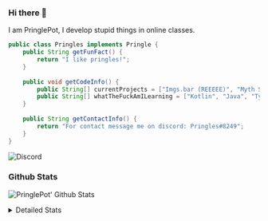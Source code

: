 ### Hi there 👋

I am PringlePot, I develop stupid things in online classes. 

```java
public class Pringles implements Pringle {
    public String getFunFact() {
        return "I like pringles!";
    }
    
    public void getCodeInfo() {
        public String[] currentProjects = ["Imgs.bar (REEEEE)", "Myth Sniper (Dead)"];
        public String[] whatTheFuckAmILearning = ["Kotlin", "Java", "Typescript", "NextJS"];
    }
    
    public String getContactInfo() {
        return "For contact message me on discord: Pringles#8249";
    }
}
```
![Discord](https://discord.c99.nl/widget/theme-1/226911291636318208.png)


### Github Stats
![PringlePot' Github Stats](https://github-readme-stats.vercel.app/api?username=PringlePot&show_icons=true&theme=dark)

<details>
  <summary>Detailed Stats</summary>
    
<!--START_SECTION:waka-->
![Lines of code](https://img.shields.io/badge/From%20Hello%20World%20I%27ve%20Written-96918%20lines%20of%20code-blue)

**🐱 My Github Data** 

> 🏆 527 Contributions in the Year 2021
 > 
> 📦 86.3 kB Used in Github's Storage 
 > 
> 💼 Opted to Hire
 > 
> 📜 7 Public Repositories 
 > 
> 🔑 9 Private Repositories  
 > 
**I'm an Early 🐤** 

```text
🌞 Morning    85 commits     █████░░░░░░░░░░░░░░░░░░░░   19.77% 
🌆 Daytime    170 commits    ██████████░░░░░░░░░░░░░░░   39.53% 
🌃 Evening    175 commits    ██████████░░░░░░░░░░░░░░░   40.7% 
🌙 Night      0 commits      ░░░░░░░░░░░░░░░░░░░░░░░░░   0.0%

```
📅 **I'm Most Productive on Monday** 

```text
Monday       109 commits    ██████░░░░░░░░░░░░░░░░░░░   25.35% 
Tuesday      38 commits     ██░░░░░░░░░░░░░░░░░░░░░░░   8.84% 
Wednesday    58 commits     ███░░░░░░░░░░░░░░░░░░░░░░   13.49% 
Thursday     52 commits     ███░░░░░░░░░░░░░░░░░░░░░░   12.09% 
Friday       34 commits     ██░░░░░░░░░░░░░░░░░░░░░░░   7.91% 
Saturday     59 commits     ███░░░░░░░░░░░░░░░░░░░░░░   13.72% 
Sunday       80 commits     ████░░░░░░░░░░░░░░░░░░░░░   18.6%

```


📊 **This Week I Spent My Time On** 

```text
💬 Programming Languages: 
TypeScript               6 hrs 9 mins        ███████████████████░░░░░░   76.34% 
Java                     43 mins             ██░░░░░░░░░░░░░░░░░░░░░░░   8.92% 
YAML                     36 mins             █░░░░░░░░░░░░░░░░░░░░░░░░   7.43% 
XML                      13 mins             ░░░░░░░░░░░░░░░░░░░░░░░░░   2.71% 
Bash                     8 mins              ░░░░░░░░░░░░░░░░░░░░░░░░░   1.81%

🔥 Editors: 
VS Code                  4 hrs 48 mins       ███████████████░░░░░░░░░░   59.61% 
IntelliJ                 3 hrs 15 mins       ██████████░░░░░░░░░░░░░░░   40.39%

```

**I Mostly Code in Java** 

```text
Java                     5 repos             ██████████░░░░░░░░░░░░░░░   41.67% 
Python                   2 repos             ████░░░░░░░░░░░░░░░░░░░░░   16.67% 
Kotlin                   1 repo              ██░░░░░░░░░░░░░░░░░░░░░░░   8.33% 
CSS                      1 repo              ██░░░░░░░░░░░░░░░░░░░░░░░   8.33% 
JavaScript               1 repo              ██░░░░░░░░░░░░░░░░░░░░░░░   8.33%

```



 Last Updated on 05/08/2021
<!--END_SECTION:waka-->
</details>
